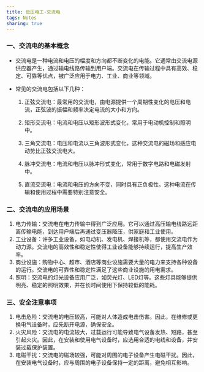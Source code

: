 ```yaml
---
title: 低压电工-交流电
tags: Notes
sharing: true
---
```


### 一、交流电的基本概念

- 交流电是一种电流和电压的幅度和方向都不断变化的电能。它通常由交流电源供应器产生，通过输电线路传输到用户端。交流电在传输过程中具有高效、稳定、可靠等优点，被广泛应用于电力、工业、商业等领域。

- 常见的交流电包括以下几种：

  1. 正弦交流电：最常用的交流电，由电源提供一个周期性变化的电压和电流，正弦波的振幅和频率决定电流的大小和方向。

  2. 矩形交流电：电流和电压以矩形波形式变化，常用于电动机控制和照明中。

  3. 三角交流电：电压和电流以三角波形式变化，这种交流电的磁场和感应电动势比正弦交流电大。

  4. 脉冲交流电：电流和电压以脉冲形式变化，常用于数字电路和电磁发射中。

  5. 直流交流电：电流和电压的方向不变，同时具有正负极性。这种电流在传输和使用过程中需要特别注意安全。

### 二、交流电的应用场景

1. 电力传输：交流电在电力传输中得到广泛应用。它可以通过高压输电线路远距离传输电能，到达用户端后再通过变压器降压，供家庭和工业使用。
2. 工业设备：许多工业设备，如电动机、发电机、焊接机等，都使用交流电作为动力源。交流电的高效性和稳定性使得工业设备能够持续运行，提高生产效率。
3. 商业设施：购物中心、超市、酒店等商业设施需要大量的电力来支持各种设备的运行。交流电的可靠性和稳定性满足了这些商业设施的用电需求。
4. 照明：交流电的灯光设备应用广泛，如荧光灯、LED灯等。这些灯具能够提供明亮、稳定的照明效果，并在长时间使用下保持较低的能耗。

### 三、安全注意事项

1. 电击危险：交流电的电压较高，可能对人体造成电击伤害。因此，在维修或更换电气设备时，应先断开电源，确保安全。
2. 火灾风险：交流电的电流较大，过载运行可能导致电气设备发热、短路，甚至引起火灾。因此，在安装和使用电气设备时，应选用合适的电线和设备，并安装过载保护装置。
3. 电磁干扰：交流电的磁场较强，可能对周围的电子设备产生电磁干扰。因此，在安装电气设备时，应与周围的电子设备保持一定的距离，避免相互影响。